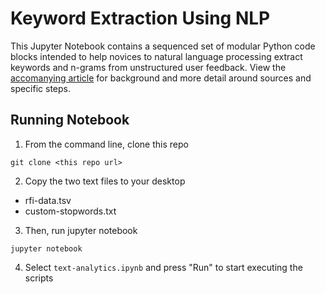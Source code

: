 # Keyword Extraction Using NLP

This Jupyter Notebook contains a sequenced set of modular Python code blocks intended to help novices to natural language processing extract keywords and n-grams from unstructured user feedback. View the [accomanying article]() for background and more detail around sources and specific steps.

## Running Notebook
1. From the command line, clone this repo

  ```
  git clone <this repo url>
  ```
2. Copy the two text files to your desktop
  * rfi-data.tsv
  * custom-stopwords.txt

3. Then, run jupyter notebook

  ```
  jupyter notebook
  ```

4. Select `text-analytics.ipynb` and press "Run" to start executing the scripts